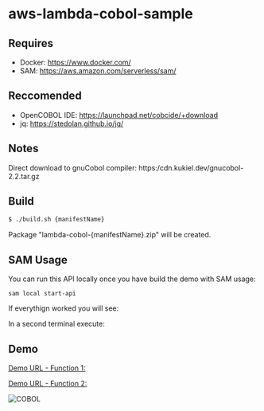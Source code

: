 # aws-lambda-cobol-sample

## Requires
- Docker: https://www.docker.com/
- SAM: https://aws.amazon.com/serverless/sam/

## Reccomended
- OpenCOBOL IDE: https://launchpad.net/cobcide/+download
- jq: https://stedolan.github.io/jq/

## Notes
Direct download to gnuCobol compiler:  https:/cdn.kukiel.dev/gnucobol-2.2.tar.gz

## Build

```bash
$ ./build.sh {manifestName}
```
Package "lambda-cobol-{manifestName}.zip" will be created.

## SAM Usage
You can run this API locally once you have build the demo with SAM usage:

```
sam local start-api
``` 
If everythign worked you will see:


In a second terminal execute:



## Demo 
[Demo URL - Function 1:](https://fe9yjg76ei.execute-api.ap-southeast-2.amazonaws.com/Prod/function1)

[Demo URL - Function 2:](https://fe9yjg76ei.execute-api.ap-southeast-2.amazonaws.com/Prod/function2)

![COBOL](/cobol.png "COBOL")